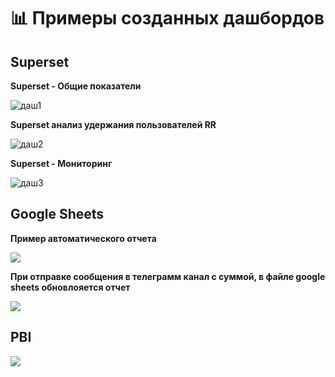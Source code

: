 # 📊 Примеры созданных дашбордов 

## Superset 
**Superset - Общие показатели**

![даш1](https://github.com/yanashub/images/blob/main/superset_overview.jpg?raw=true)

**Superset анализ удержания пользователей RR**

![даш2](https://github.com/yanashub/images/blob/main/Ssuperset_retention_rr.jpg?raw=true)


**Superset - Мониторинг**

![даш3](https://github.com/yanashub/images/blob/main/superset_monitoring.jpg?raw=true)


## Google Sheets 
**Пример автоматического отчета**

![](https://github.com/yanashub/images/blob/main/Walmart.jpg?raw=true)


**При отправке сообщения в телеграмм канал с суммой, в файле google sheets обновлояется отчет**

![](https://github.com/yanashub/images/blob/main/test_bot_report.jpg?raw=true)


## PBI

![](https://github.com/yanashub/images/blob/main/PBI_all_sales.jpg?raw=true)

